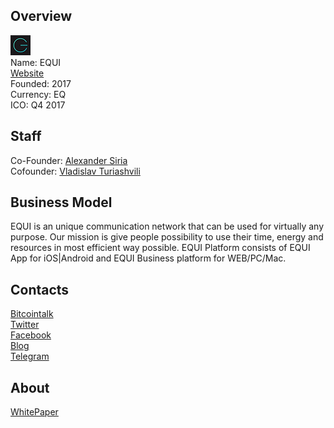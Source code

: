 ## Overview
![logo](../projects/logo/equi.png)  
Name: EQUI  
[Website](https://equiplatform.io/)  
Founded: 2017  
Currency: EQ   
ICO: Q4 2017
## Staff
Co-Founder: [Alexander Siria](../people/alexander_siria.md)  
Cofounder: [Vladislav Turiashvili](../people/vladislav_turiashvili.md)  
## Business Model
EQUI is an unique communication network that can be used for virtually any purpose. Our mission is give people possibility to use their time, energy and resources in most efficient way possible. EQUI Platform consists of EQUI App for iOS|Android and EQUI Business platform for WEB/PC/Mac.
## Contacts 
[Bitcointalk](https://bitcointalk.org/index.php?topic=2035202.0)  
[Twitter](https://twitter.com/equiofficial)    
[Facebook](https://www.facebook.com/officialequi/)  
[Blog](https://equiplatform.io/blog/)    
[Telegram](https://t.me/joinchat/FMddg0OoPxVvWlpa8qxZGA)
## About 
[WhitePaper](https://equiplatform.io/Equi_Whitepaper.pdf)  
